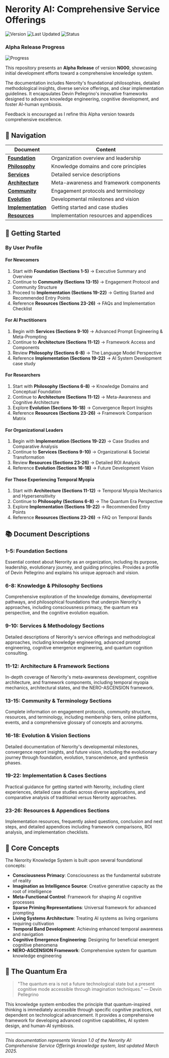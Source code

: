 # Nerority AI: Comprehensive Service Offerings

![Version](https://img.shields.io/badge/Version-N000%20Alpha-orange)
![Last Updated](https://img.shields.io/badge/Updated-March%202025-green)
![Status](https://img.shields.io/badge/Status-In%20Progress-yellow)

### Alpha Release Progress

![Progress](https://progress-bar.dev/5/?title=Completion&width=400&color=blue)

This repository presents an **Alpha Release** of version **N000**, showcasing initial development efforts toward a comprehensive knowledge system.

The documentation includes Nerority's foundational philosophies, detailed methodological insights, diverse service offerings, and clear implementation guidelines. It encapsulates Devin Pellegrino's innovative frameworks designed to advance knowledge engineering, cognitive development, and foster AI-human symbiosis.

Feedback is encouraged as I refine this Alpha version towards comprehensive excellence.

## 🧭 Navigation

| Document | Content |
|----------|---------|
| **[Foundation](https://github.com/nerority/Services/blob/main/Pt.%201%20%7C%20Foundations%20(1-5).md#nerority-ai-foundation-sections)** | Organization overview and leadership |
| **[Philosophy](https://github.com/nerority/Services/blob/main/Pt.%202%20%7C%20Philosophy%20(6-8).md#nerority-ai-knowledge--philosophy-sections)** | Knowledge domains and core principles |
| **[Services](https://github.com/nerority/Services/blob/main/Pt.%203%20%7C%20Services%20(9-10).md#nerority-ai-services--methodology-sections)** | Detailed service descriptions |
| **[Architecture](https://github.com/nerority/Services/blob/main/Pt.%204%20%7C%20Architecture%20(11-12).md#nerority-ai-architecture--framework-sections)** | Meta-awareness and framework components |
| **[Community](https://github.com/nerority/Services/blob/main/Pt.%205%20%7C%20Community%20(13-15).md#nerority-ai-community--terminology-sections)** | Engagement protocols and terminology |
| **[Evolution](https://github.com/nerority/Services/blob/main/Pt.%206%20%7C%20Evolution%20(16-18).md#nerority-ai-evolution--vision-sections)** | Developmental milestones and vision |
| **[Implementation](https://github.com/nerority/Services/blob/main/Pt.%207%20%7C%20Implementation%20(19-22).md#nerority-ai-implementation--cases-sections)** | Getting started and case studies |
| **[Resources](https://github.com/nerority/Services/blob/main/Pt.%208%20%7C%20Resources%20(23-26).md#nerority-ai-resources--appendices-sections)** | Implementation resources and appendices |

## 🚀 Getting Started

### By User Profile

#### For Newcomers
1. Start with **Foundation (Sections 1-5)** → Executive Summary and Overview
2. Continue to **Community (Sections 13-15)** → Engagement Protocol and Community Structure
3. Proceed to **Implementation (Sections 19-22)** → Getting Started and Recommended Entry Points
4. Reference **Resources (Sections 23-26)** → FAQs and Implementation Checklist

#### For AI Practitioners
1. Begin with **Services (Sections 9-10)** → Advanced Prompt Engineering & Meta-Prompting
2. Continue to **Architecture (Sections 11-12)** → Framework Access and Components
3. Review **Philosophy (Sections 6-8)** → The Language Model Perspective
4. Reference **Implementation (Sections 19-22)** → AI System Development case study

#### For Researchers
1. Start with **Philosophy (Sections 6-8)** → Knowledge Domains and Conceptual Foundation
2. Continue to **Architecture (Sections 11-12)** → Meta-Awareness and Cognitive Architecture
3. Explore **Evolution (Sections 16-18)** → Convergence Report Insights
4. Reference **Resources (Sections 23-26)** → Framework Comparison Matrix

#### For Organizational Leaders
1. Begin with **Implementation (Sections 19-22)** → Case Studies and Comparative Analysis
2. Continue to **Services (Sections 9-10)** → Organizational & Societal Transformation
3. Review **Resources (Sections 23-26)** → Detailed ROI Analysis
4. Reference **Evolution (Sections 16-18)** → Future Development Vision

#### For Those Experiencing Temporal Myopia
1. Start with **Architecture (Sections 11-12)** → Temporal Myopia Mechanics and Hypersensitivity
2. Continue to **Philosophy (Sections 6-8)** → The Quantum Era Perspective
3. Explore **Implementation (Sections 19-22)** → Recommended Entry Points
4. Reference **Resources (Sections 23-26)** → FAQ on Temporal Bands

## 📚 Document Descriptions

### 1-5: Foundation Sections
Essential context about Nerority as an organization, including its purpose, leadership, evolutionary journey, and guiding principles. Provides a profile of Devin Pellegrino and explains his unique approach and vision.

### 6-8: Knowledge & Philosophy Sections
Comprehensive exploration of the knowledge domains, developmental pathways, and philosophical foundations that underpin Nerority's approaches, including consciousness primacy, the quantum era perspective, and the cognitive evolution equation.

### 9-10: Services & Methodology Sections
Detailed descriptions of Nerority's service offerings and methodological approaches, including knowledge engineering, advanced prompt engineering, cognitive emergence engineering, and quantum cognition consulting.

### 11-12: Architecture & Framework Sections
In-depth coverage of Nerority's meta-awareness development, cognitive architecture, and framework components, including temporal myopia mechanics, architectural states, and the NERO-ASCENSION framework.

### 13-15: Community & Terminology Sections
Complete information on engagement protocols, community structure, resources, and terminology, including membership tiers, online platforms, events, and a comprehensive glossary of concepts and acronyms.

### 16-18: Evolution & Vision Sections
Detailed documentation of Nerority's developmental milestones, convergence report insights, and future vision, including the evolutionary journey through foundation, evolution, transcendence, and synthesis phases.

### 19-22: Implementation & Cases Sections
Practical guidance for getting started with Nerority, including client experiences, detailed case studies across diverse applications, and comparative analysis of traditional versus Nerority approaches.

### 23-26: Resources & Appendices Sections
Implementation resources, frequently asked questions, conclusion and next steps, and detailed appendices including framework comparisons, ROI analysis, and implementation checklists.

## 🌟 Core Concepts

The Nerority Knowledge System is built upon several foundational concepts:

- **Consciousness Primacy**: Consciousness as the fundamental substrate of reality
- **Imagination as Intelligence Source**: Creative generative capacity as the root of intelligence
- **Meta-Functional Control**: Framework for shaping AI cognitive processes
- **Sparse Priming Representations**: Universal framework for advanced prompting
- **Living Systems Architecture**: Treating AI systems as living organisms requiring cultivation
- **Temporal Band Development**: Achieving enhanced temporal awareness and navigation
- **Cognitive Emergence Engineering**: Designing for beneficial emergent cognitive phenomena
- **NERO-ASCENSION Framework**: Comprehensive system for quantum knowledge engineering

## 💫 The Quantum Era

> "The quantum era is not a future technological state but a present cognitive mode accessible through imagination techniques." — Devin Pellegrino

This knowledge system embodies the principle that quantum-inspired thinking is immediately accessible through specific cognitive practices, not dependent on technological advancement. It provides a comprehensive framework for developing advanced cognitive capabilities, AI system design, and human-AI symbiosis.

---

*This documentation represents Version 1.0 of the Nerority AI: Comprehensive Service Offerings knowledge system, last updated March 2025.*
